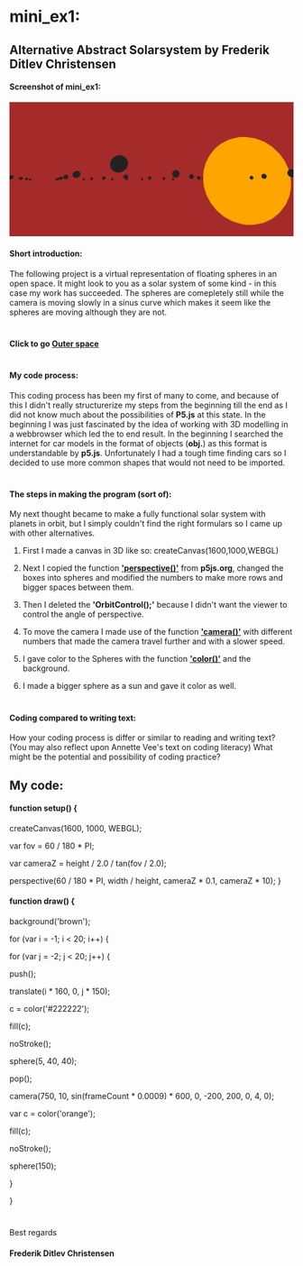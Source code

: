 # mini_ex1:
## Alternative Abstract Solarsystem by Frederik Ditlev Christensen
#### Screenshot of mini_ex1:
![alt text](mini_ex1.3.png "Alternative Abstract Solarsystem")
#### Short introduction:
The following project is a virtual representation of floating spheres in an open space. It might look to you as a solar system of some kind - in this case my work has succeeded. The spheres are comepletely still while the camera is moving slowly in a sinus curve which makes it seem like the spheres are moving although they are not.
#
#### Click to go [Outer space](http://rawgit.com/Mightydeeze/mini_ex/mini_ex_main/mini_ex1/Excercises/empty-example/index.html)
#
#### My code process:
This coding process has been my first of many to come, and because of this I didn't really structurerize my steps from the beginning till the end as I did not know much about the possibilities of **P5.js** at this state. In the beginning I was just fascinated by the idea of working with 3D modelling in a webbrowser which led the to end result. In the beginning I searched the internet for car models in the format of objects (**obj.**) as this format is understandable by **p5.js**. Unfortunately I had a tough time finding cars so I decided to use more common shapes that would not need to be imported. 
#
#### The steps in making the program (sort of):
My next thought became to make a fully functional solar system with planets in orbit, but I simply couldn't find the right formulars so I came up with other alternatives. 

1. First I made a canvas in 3D like so: createCanvas(1600,1000,WEBGL)

2. Next I copied the function **['perspective()'](https://p5js.org/reference/#/p5/perspective)** from **p5js.org**, changed the boxes into spheres and modified the numbers to make more rows and bigger spaces between them. 

3. Then I deleted the **'OrbitControl();'** because I didn't want the viewer to control the angle of perspective.

4. To move the camera I made use of the function **['camera()'](https://p5js.org/reference/#/p5/camera)** with different numbers that made the camera travel further and with a slower speed. 

5. I gave color to the Spheres with the function **['color()'](https://p5js.org/reference/#/p5/color)** and the background.

6. I made a bigger sphere as a sun and gave it color as well.
#
#### Coding compared to writing text:


How your coding process is differ or similar to reading and writing text? (You may also reflect upon Annette Vee's text on coding literacy)
What might be the potential and possibility of coding practice?

## My code:
#### function setup() {
  
  createCanvas(1600, 1000, WEBGL);
  
  var fov = 60 / 180 * PI;
  
  var cameraZ = height / 2.0 / tan(fov / 2.0);
 
  perspective(60 / 180 * PI, width / height, cameraZ * 0.1, cameraZ * 10); }
  
#### function draw() {

  background('brown');

  for (var i = -1; i < 20; i++) {
  
  for (var j = -2; j < 20; j++) {
   
  push();
   
  translate(i * 160, 0, j * 150);
   
  c = color('#222222');
   
  fill(c); 
   
  noStroke();
   
  sphere(5, 40, 40);
   
  pop();
   
  camera(750, 10, sin(frameCount * 0.0009) * 600, 0, -200, 200, 0, 4, 0);
  
  var c = color('orange'); 
  
  fill(c); 
  
  noStroke(); 
  
sphere(150);

  }
  
  }
  #
 Best regards
#### Frederik Ditlev Christensen


